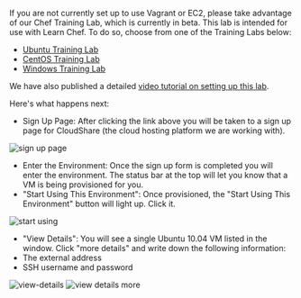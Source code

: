 If you are not currently set up to use Vagrant or EC2, please take advantage of our Chef Training Lab, which is currently in beta. This lab is intended for use with Learn Chef. To do so, choose from one of the Training Labs below:

* [Ubuntu Training Lab](http://opscode-cheflab.herokuapp.com/labs/learnchef/ubuntu/attend)
* [CentOS Training Lab](http://opscode-cheflab.herokuapp.com/labs/learnchef/centos/attend)
* [Windows Training Lab](http://opscode-cheflab.herokuapp.com/labs/learnchef/windows/attend)

We have also published a detailed [video tutorial on setting up this lab](https://www.youtube.com/watch?v=XJdVXAZ95xE).

Here's what happens next:

* Sign Up Page: After clicking the link above you will be taken to a sign up page for CloudShare (the cloud hosting platform we are working with).

![sign up page](/assets/images/quickstart/nodes/cloud-share/sign-up.png)

* Enter the Environment: Once the sign up form is completed you will enter the environment. The status bar at the top will let you know that a VM is being provisioned for you.
* "Start Using This Environment": Once provisioned, the "Start Using This Environment" button will light up. Click it.

![start using](/assets/images/quickstart/nodes/cloud-share/start-environment.png)

* "View Details": You will see a single Ubuntu 10.04 VM listed in the window. Click "more details" and write down the following information:
 * The external address
 * SSH username and password

![view-details](/assets/images/quickstart/nodes/cloud-share/single-centos-node.png)
![view details more](/assets/images/quickstart/nodes/cloud-share/single-centos-node-more.png)
